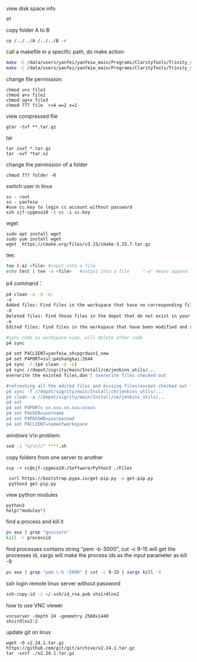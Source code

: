 view disk space info

```
df
```

copy folder A to B

```
cp /../../A /../../B -r
```

call a makefile in a specific path, do make action:

```sh
make -C /data/users/yanfei/yanfeiw_main/Programs/ClarityTools/Trinity_script/conan_cythonizer
make -C /data/users/yanfei/yanfeiw_main/Programs/ClarityTools/Trinity_script/conan_cythonizer clean
```

change file permission:

```
chmod u+x file1
chmod a+x file2
chmod ug+x file3
chmod 777 file	r=4 w=2 x=1
```

view compressed file

```
gtar -tvf **.tar.gz
```

tar

```
tar zvxf *.tar.gz
tar -xvf *tar.xz 
```

change the permission of a folder

```
chmod 777 folder -R
```

switch user in linux

```
su - root
su - yanfeiw
#use cc.key to login cc account without password
ssh sjf-cpgmsa10 -l cc -i cc.key
```

wget

```
sudo apt install wget
sudo yum install wget
wget  https://cmake.org/files/v3.15/cmake-3.15.7.tar.gz
```

tee:  

```sh
tee (-a) <file>	#input into a file
echo test | tee -a <file>	#output into a file 	"-a" means append
```

p4 command：

```sh
p4 clean -a -d -e:
-a
Added files: Find files in the workspace that have no corresponding files in the depot and delete them.
-d
Deleted files: Find those files in the depot that do not exist in your workspace and add them to the workspace.
-e
Edited files: Find files in the workspace that have been modified and restore them to the last file version that has synced from the depot.

#sync code as workspace view, will delete other code
p4 sync

p4 set P4CLIENT=yanfeiw_shcpgrdwin1_new
p4 set P4PORT=ssl:p4shanghai:2644
p4 sync -f:(p4 clean -d -e)
p4 sync //depot/sigrity/main/Install/cm/jenkins_utils/...
overwrite the existed files,don't overwrite files checked out

#refreshing all the edited files and missing files(except checked out files)
p4 sync -f //depot/sigrity/main/Install/cm/jenkins_utils/...
p4 clean -a //depot/sigrity/main/Install/cm/jenkins_utils/...
p4 set
p4 set P4PORT= xx.xxx.xx.xxx:xxxxx
p4 set P4USER=username
p4 set P4PASSWD=yourpasswd
p4 set P4CLIENT=nameofworkspace

```

windows \r\n problem:

```sh
sed -i "s/\r//" ****.sh
```

copy folders from one server to another

```
scp -r cc@sjf-cpgmsa10:/Software/Python3 ./Files
```

```sh
 curl https://bootstrap.pypa.io/get-pip.py -o get-pip.py
 python3 get-pip.py
```

view python modules

```
python3
help("modules")
```

find a process and kill it

```sh
ps aux | grep "gunicorn"
kill -r processid
```

find processes contains string "pem -b :5000", cut -c 9-15 will get the processes id, xargs will make the process ids as the input parameter as kill -9

```sh
ps aux | grep "pem \-b :5000" | cut -c 9-15 | xargs kill -9
```

ssh login remote linux server without password

```sh
ssh-copy-id -i ~/.ssh/id_rsa.pub shsirdlnx2
```

how to use VNC viewer

```
vncserver -depth 24 -geometry 2560x1440
shsirdlnx2:2
```

update git on linux

```
wget -O v2.24.1.tar.gz https://github.com/git/git/archive/v2.24.1.tar.gz
tar -xzvf ./v2.24.1.tar.gz
```

